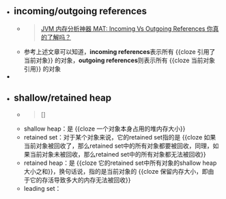 - ## incoming/outgoing references
	- > [JVM 内存分析神器 MAT: Incoming Vs Outgoing References 你真的了解吗？](https://cloud.tencent.com/developer/article/1530223)
	- 参考上述文章可以知道，**incoming references**表示所有 {{cloze 引用了当前对象}} 的对象，**outgoing references**则表示所有 {{cloze 当前对象引用}} 的对象
-
- ## shallow/retained heap
	- > []
	- shallow heap：是 {{cloze 一个对象本身占用的堆内存大小}}
	- retained set：对于某个对象来说，它的retained set指的是 {{cloze 如果当前对象被回收了，那么retained set中的所有对象都要被回收，同理，如果当前对象未被回收，那么retained set中的所有对象都无法被回收}}
	- retained heap：是 {{cloze 它的retained set中所有对象的shallow heap大小之和}}，换句话说，指的是当前对象的 {{cloze 保留内存大小，即由于它的存活导致多大的内存无法被回收}}
	- leading set：
